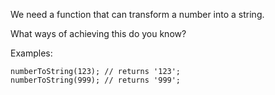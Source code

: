 We need a function that can transform a number into a string.

What ways of achieving this do you know?

Examples:

`numberToString(123); // returns '123';`   
`numberToString(999); // returns '999';`
